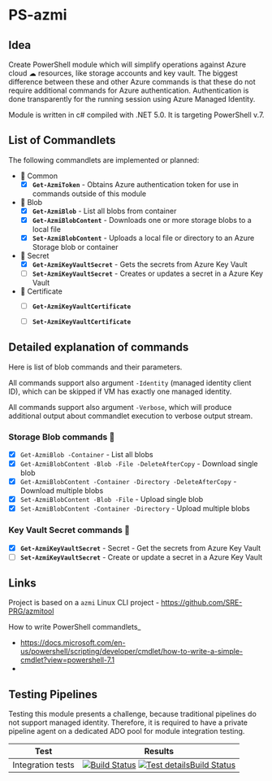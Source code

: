 ﻿# PS-azmi

## Idea
Create PowerShell module which will simplify operations against Azure cloud ☁ resources, like storage accounts and key vault.
The biggest difference between these and other Azure commands is that these do not require additional commands for Azure authentication.
Authentication is done transparently for the running session using Azure Managed Identity.

Module is written in c# compiled with .NET 5.0. It is targeting PowerShell v.7.

## List of Commandlets

The following commandlets are implemented or planned:
- 🔑 Common
  - [x] **`Get-AzmiToken`** - Obtains Azure authentication token for use in commands outside of this module
- 💾 Blob
  - [x] **`Get-AzmiBlob`** - List all blobs from container
  - [x] **`Get-AzmiBlobContent`** - Downloads one or more storage blobs to a local file
  - [x] **`Set-AzmiBlobContent`** - Uploads a local file or directory to an Azure Storage blob or container
- 🔐 Secret
  - [x] **`Get-AzmiKeyVaultSecret`** - Gets the secrets from Azure Key Vault
  - [ ] **`Set-AzmiKeyVaultSecret`** - Creates or updates a secret in a Azure Key Vault
- 🧾 Certificate
  - [ ] **`Get-AzmiKeyVaultCertificate`**
  - [ ] **`Set-AzmiKeyVaultCertificate`**


## Detailed explanation of commands

Here is list of blob commands and their parameters.

All commands support also argument `-Identity` (managed identity client ID), which can be skipped if VM has exactly one managed identity.

All commands support also argument `-Verbose`, which will produce additional output about commandlet execution to verbose output stream.

### Storage Blob commands 💾

  - [x] `Get-AzmiBlob -Container` - List all blobs
  - [x] `Get-AzmiBlobContent -Blob -File -DeleteAfterCopy` - Download single blob
  - [x] `Get-AzmiBlobContent -Container -Directory -DeleteAfterCopy` - Download multiple blobs
  - [x] `Set-AzmiBlobContent -Blob -File` - Upload single blob
  - [x] `Set-AzmiBlobContent -Container -Directory` - Upload multiple blobs

### Key Vault Secret commands 🔐
  - [x] **`Get-AzmiKeyVaultSecret`** - Secret - Get the secrets from Azure Key Vault
  - [ ] **`Set-AzmiKeyVaultSecret`** - Create or update a secret in a Azure Key Vault

## Links

Project is based on a `azmi` Linux CLI project - https://github.com/SRE-PRG/azmitool

How to write PowerShell commandlets_
- https://docs.microsoft.com/en-us/powershell/scripting/developer/cmdlet/how-to-write-a-simple-cmdlet?view=powershell-7.1
- 

## Testing Pipelines

Testing this module presents a challenge, because traditional pipelines do not support managed identity.
Therefore, it is required to have a private pipeline agent on a dedicated ADO pool for module integration testing.

|Test|Results|
|-|-|
| Integration tests | [![Build Status](https://dev.azure.com/iiric/azmi/_apis/build/status/PS-azmi%20integration%20tests?branchName=master)](https://dev.azure.com/iiric/azmi/_build/latest?definitionId=39&branchName=master) [![Test detailsBuild Status](https://img.shields.io/azure-devops/tests/iiric/azmi/39)](https://dev.azure.com/iiric/azmi/_build/latest?definitionId=39&branchName=master)

